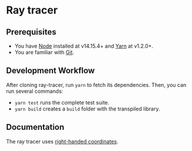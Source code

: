 # Ray tracer

## Prerequisites
- You have [Node](https://nodejs.org) installed at v14.15.4+ and [Yarn](https://classic.yarnpkg.com) at v1.2.0+.
- You are familiar with [Git](https://git-scm.com/).

## Development Workflow
After cloning ray-tracer, run `yarn` to fetch its dependencies. Then, you can run several commands:

- `yarn test` runs the complete test suite.
- `yarn build` creates a `build` folder with the transpiled library.

## Documentation
The ray tracer uses [right-handed coordinates](https://en.wikipedia.org/wiki/Right-hand_rule).
